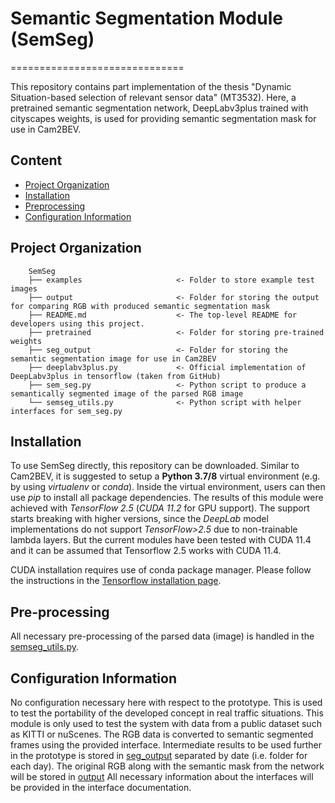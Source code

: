 # Semantic Segmentation Module (SemSeg) 
==============================

This repository contains part implementation of the thesis "Dynamic Situation-based selection of relevant sensor data" (MT3532). Here, a pretrained semantic segmentation network, DeepLabv3plus trained with cityscapes weights, is used for providing semantic segmentation mask for use in Cam2BEV.

## Content

- [Project Organization](#project-organization)
- [Installation](#installation)
- [Preprocessing](#pre-processing)
- [Configuration Information](#configuration-information)

## Project Organization
```
    SemSeg
    ├── examples                     <- Folder to store example test images
    ├── output                       <- Folder for storing the output for comparing RGB with produced semantic segmentation mask
    ├── README.md                    <- The top-level README for developers using this project.
    ├── pretrained                   <- Folder for storing pre-trained weights
    ├── seg_output                   <- Folder for storing the semantic segmentation image for use in Cam2BEV
    ├── deeplabv3plus.py             <- Official implementation of DeepLabv3plus in tensorflow (taken from GitHub)
    ├── sem_seg.py                   <- Python script to produce a semantically segmented image of the parsed RGB image
    └── semseg_utils.py              <- Python script with helper interfaces for sem_seg.py
```

## Installation

To use SemSeg directly, this repository can be downloaded. Similar to Cam2BEV, it is suggested to setup a **Python 3.7/8** virtual environment (e.g. by using _virtualenv_ or _conda_). Inside the virtual environment, users can then use _pip_ to install all package dependencies. The results of this module were achieved with _TensorFlow 2.5_ (_CUDA 11.2_ for GPU support). The support starts breaking with higher versions, since the _DeepLab_ model implementations do not support _TensorFlow>2.5_ due to non-trainable lambda layers. But the current modules have been tested with CUDA 11.4 and it can be assumed that Tensorflow 2.5 works with CUDA 11.4.

CUDA installation requires use of conda package manager. Please follow the instructions in the [Tensorflow installation page](https://www.tensorflow.org/install/pip). 

## Pre-processing

All necessary pre-processing of the parsed data (image) is handled in the [semseg_utils.py](semseg_utils.py).

## Configuration Information

No configuration necessary here with respect to the prototype. This is used to test the portability of the developed concept in real traffic situations. This module is only used to test the system with data from a public dataset such as KITTI or nuScenes. The RGB data is converted to semantic segmented frames using the provided interface.
Intermediate results to be used further in the prototype is stored in [seg_output](seg_output) separated by date (i.e. folder for each day). The original RGB along with the semantic mask from the network will be stored in [output](output)
All necessary information about the interfaces will be provided in the interface documentation.